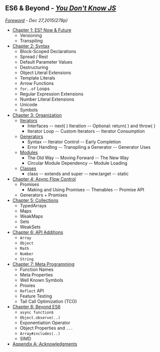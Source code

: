 ## ES6 & Beyond - *[You Don't Know JS](https://github.com/kiyounglee/You-Dont-Know-JS/blob/master/README2.md)*
*[Foreword](forword.md) - Dec 27,2015(278p)*

* [Chapter 1: ES? Now & Future](ch1.md)   
	* Versioning   
	* Transpiling   
* [Chapter 2: Syntax](ch2.md)
	* Block-Scoped Declarations
	* Spread / Rest
	* Default Parameter Values
	* Destructuring
	* Object Literal Extensions
	* Template Literals
	* Arrow Functions
	* `for..of` Loops
	* Regular Expression Extensions
	* Number Literal Extensions
	* Unicode
	* Symbols
* [Chapter 3: Organization](ch3.md)
	* [Iterators](ch3.md#iterators)
		* Interfaces -- next( ) Iteration --  Optional: return( ) and throw( )
		* Iterator Loop -- Custom Iterators -- Iterator Consumption		
	* [Generators](ch3.md#generators) 
		* Syntax -- Iterator Control -- Early Completion 
		* Error Handling -- Transpiling a Generator -- Generator Uses
	* [Modules](ch3.md#modules)	
		* The Old Way -- Moving Forward -- The New Way
		* Circular Module Dependency -- Module Loading
	* [Classes](ch3.md#classes)
		* class -- extends and super -- new.target -- static
* [Chapter 4: Async Flow Control](ch4.md)
	* Promises
		* Making and Using Promises -- Thenables -- Promise API
	* Generators + Promises
* [Chapter 5: Collections](ch5.md)
	* TypedArrays
	* Maps
	* WeakMaps
	* Sets
	* WeakSets
* [Chapter 6: API Additions](ch6.md)
	* `Array`
	* `Object`
	* `Math`
	* `Number`
	* `String`
* [Chapter 7: Meta Programming](ch7.md)
	* Function Names
	* Meta Properties
	* Well Known Symbols
	* Proxies
	* `Reflect` API
	* Feature Testing
	* Tail Call Optimization (TCO)
* [Chapter 8: Beyond ES6](ch8.md)
	* `async function`s
	* `Object.observe(..)`
	* Exponentiation Operator
	* Object Properties and `...`
	* `Array#includes(..)`
	* SIMD
* [Appendix A: Acknowledgments](apA.md)
